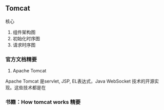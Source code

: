 ## Tomcat

核心

1. 组件架构图
2. 初始化时序图
3. 请求时序图

### 官方文档精要

1. Apache Tomcat

Apache Tomcat 是servlet, JSP, EL表达式，Java WebSocket 技术的开源实现。这些技术都是在

### 书籍：How tomcat works 精要

### 